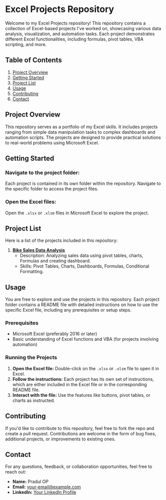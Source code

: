 # Excel Projects Repository

Welcome to my Excel Projects repository! This repository contains a collection of Excel-based projects I've worked on, showcasing various data analysis, visualization, and automation tasks. Each project demonstrates different Excel functionalities, including formulas, pivot tables, VBA scripting, and more.

## Table of Contents

1. [Project Overview](#project-overview)
2. [Getting Started](#getting-started)
3. [Project List](#project-list)
4. [Usage](#usage)
5. [Contributing](#contributing)
6. [Contact](#contact)

## Project Overview

This repository serves as a portfolio of my Excel skills. It includes projects ranging from simple data manipulation tasks to complex dashboards and automation scripts. The projects are designed to provide practical solutions to real-world problems using Microsoft Excel.

## Getting Started

### Navigate to the project folder:
Each project is contained in its own folder within the repository. Navigate to the specific folder to access the project files.

### Open the Excel files:
Open the `.xlsx` or `.xlsm` files in Microsoft Excel to explore the project.

## Project List

Here is a list of the projects included in this repository:

1. **[Bike Sales Data Analysis](./Sales-Data-Analysis)**
   - Description: Analyzing sales data using pivot tables, charts, Formulas and creating dashboard.
   - Skills: Pivot Tables, Charts, Dashboards, Formulas, Conditional Formatting.


## Usage

You are free to explore and use the projects in this repository. Each project folder contains a README file with detailed instructions on how to use the specific Excel file, including any prerequisites or setup steps.

### Prerequisites

- Microsoft Excel (preferably 2016 or later)
- Basic understanding of Excel functions and VBA (for projects involving automation)

### Running the Projects

1. **Open the Excel file:** Double-click on the `.xlsx` or `.xlsm` file to open it in Excel.
2. **Follow the instructions:** Each project has its own set of instructions, which are either included in the Excel file or in the corresponding README file.
3. **Interact with the file:** Use the features like buttons, pivot tables, or charts as instructed.

## Contributing

If you'd like to contribute to this repository, feel free to fork the repo and create a pull request. Contributions are welcome in the form of bug fixes, additional projects, or improvements to existing ones.

## Contact

For any questions, feedback, or collaboration opportunities, feel free to reach out:

- **Name:** Pradul OP
- **Email:** your-email@example.com
- **LinkedIn:** [Your LinkedIn Profile](https://linkedin.com/in/your-profile)
